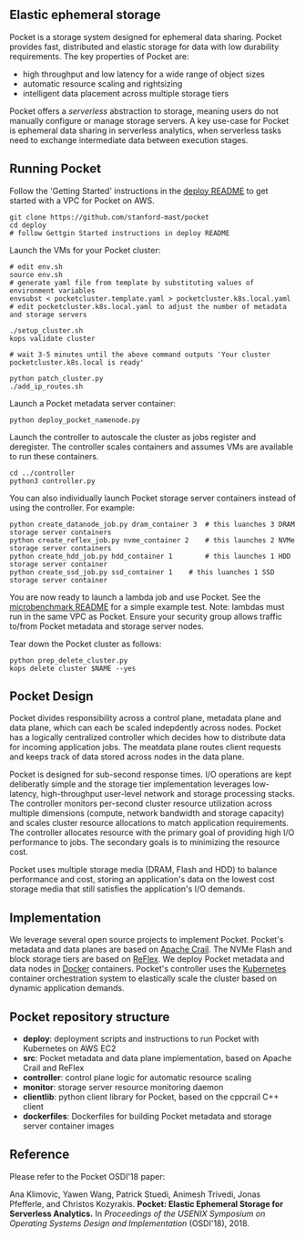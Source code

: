 ## Elastic ephemeral storage

Pocket is a storage system designed for ephemeral data sharing. Pocket provides fast, distributed and elastic storage for data with low durability requirements.
The key properties of Pocket are:

* high throughput and low latency for a wide range of object sizes
* automatic resource scaling and rightsizing
* intelligent data placement across multiple storage tiers
	
Pocket offers a *serverless* abstraction to storage, meaning users do not manually configure or manage storage servers. A key use-case for Pocket is ephemeral data sharing in serverless analytics, when serverless tasks need to exchange intermediate data between execution stages. 


## Running Pocket

Follow the 'Getting Started' instructions in the [deploy README](https://github.com/stanford-mast/pocket/blob/master/deploy/README.md) to get started with a VPC for Pocket on AWS. 

```
git clone https://github.com/stanford-mast/pocket
cd deploy
# follow Gettgin Started instructions in deploy README
```

Launch the VMs for your Pocket cluster:

```
# edit env.sh 
source env.sh
# generate yaml file from template by substituting values of environment variables
envsubst < pocketcluster.template.yaml > pocketcluster.k8s.local.yaml
# edit pocketcluster.k8s.local.yaml to adjust the number of metadata and storage servers

./setup_cluster.sh
kops validate cluster

# wait 3-5 minutes until the above command outputs 'Your cluster pocketcluster.k8s.local is ready'

python patch_cluster.py
./add_ip_routes.sh
```

Launch a Pocket metadata server container:

```
python deploy_pocket_namenode.py 
```

Launch the controller to autoscale the cluster as jobs register and deregister. The controller scales containers and assumes VMs are available to run these containers.

```
cd ../controller
python3 controller.py
```

You can also individually launch Pocket storage server containers instead of using the controller. For example:
```
python create_datanode_job.py dram_container 3  # this luanches 3 DRAM storage server containers
python create_reflex_job.py nvme_container 2    # this launches 2 NVMe storage server containers
python create_hdd_job.py hdd_container 1        # this launches 1 HDD storage server container
python create_ssd_job.py ssd_container 1	# this luanches 1 SSD storage server container
```

You are now ready to launch a lambda job and use Pocket. See the [microbenchmark README](https://github.com/stanford-mast/pocket/tree/master/microbenchmark) for a simple example test. 
Note: lambdas must run in the same VPC as Pocket. Ensure your security group allows traffic to/from Pocket metadata and storage server nodes. 


Tear down the Pocket cluster as follows:
```
python prep_delete_cluster.py
kops delete cluster $NAME --yes
```


## Pocket Design 

Pocket divides responsibility across a control plane, metadata plane and data plane, which can each be scaled indepdently across nodes. Pocket has a logically centralized controller which decides how to distribute data for incoming application jobs. The meatdata plane routes client requests and keeps track of data stored across nodes in the data plane.

Pocket is designed for sub-second response times. I/O operations are kept deliberatly simple and the storage tier implementation leverages low-latency, high-throughput user-level network and storage processing stacks. The controller monitors per-second cluster resource utilization across multiple dimensions (compute, network bandwidth and storage capacity) and scales cluster resource allocations to match application requirements. The controller allocates resource with the primary goal of providing high I/O performance to jobs. The secondary goals is to minimizing the resource cost. 

Pocket uses multiple storage media (DRAM, Flash and HDD) to balance performance and cost, storing an application's data on the lowest cost storage media that still satisfies the application's I/O demands.


## Implementation

We leverage several open source projects to implement Pocket. Pocket's metadata and data planes are based on [Apache Crail](http://crail.io). The NVMe Flash and block  storage tiers are based on [ReFlex](https://github.com/stanford-mast/reflex). We deploy Pocket metadata and data nodes in [Docker](https://www.docker.com/) containers. Pocket's controller uses the [Kubernetes](https://kubernetes.io) container orchestration system to elastically scale the cluster based on dynamic application demands.


## Pocket repository structure

* **deploy**: deployment scripts and instructions to run Pocket with Kubernetes on AWS EC2
* **src**: Pocket metadata and data plane implementation, based on Apache Crail and ReFlex
* **controller**: control plane logic for automatic resource scaling 
* **monitor**: storage server resource monitoring daemon 
* **clientlib**: python client library for Pocket, based on the cppcrail C++ client
* **dockerfiles**: Dockerfiles for building Pocket metadata and storage server container images 


## Reference

Please refer to the Pocket OSDI'18 paper: 

Ana Klimovic, Yawen Wang, Patrick Stuedi, Animesh Trivedi, Jonas Pfefferle, and Christos Kozyrakis. **Pocket: Elastic Ephemeral Storage for Serverless Analytics.** In *Proceedings of the USENIX Symposium on Operating Systems Design and Implementation* (OSDI'18), 2018.
